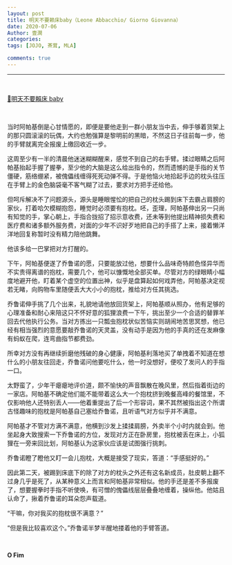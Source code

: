```yaml
---
layout: post
title: 明天不要赖床baby（Leone Abbacchio/ Giorno Giovanna）
date: 2020-07-06
Author: 壹澗
categories: 
tags: [JOJO, 茶茸, MLA]

comments: true
--- 
```


***

<br/>

[🎵明天不要賴床 baby](https://www.youtube.com/watch?v=StToclSgsRg "明天不要賴床 baby")

<br/>

当时阿帕基倒是心甘情愿的，即便是要他走到一群小朋友当中去，伸手够着货架上的那只圆滚滚的玩偶，大约也勉强算是黎明前的黑暗，不然这日子往前每一步，他的手臂就离完全报废上缴回收近一步。

这周至少有一半的清晨他迷迷糊糊醒来，感觉不到自己的右手臂。揉过眼睛之后阿帕基抬起手握了握拳，至少他的大脑是这么给出指令的，然而遗憾的是手指的关节僵硬，筋络绷紧，被傀儡线缠得死死动弹不得。于是他恼火地拾起手边的枕头往压在手臂上的金色脑袋毫不客气糊了过去，要求对方把手还给他。

但呵斥解决不了问题源头，源头是睡眼惺忪的把自己的枕头踢到床下去霸占肩膀的家伙，打着哈欠模糊抱怨，睡觉时必须要有抱枕。呸，歪理，阿帕基伸出另一只尚有知觉的手，掌心朝上，手指合拢招了招示意收费，还未等到他提出精神损失费和医疗费和诸多额外服务费，对面的少年不识好歹地把自己的手搭了上来，接着懒洋洋地回复称暂时没有精力陪他跳舞。

他该多给一巴掌把对方打醒的。

下午，阿帕基便遂了乔鲁诺的愿，只要能放过他，想要什么品味奇特颜色怪异华而不实贵得离谱的抱枕，需要几个，他可以慷慨地全部买单。尽管对方的绿眼睛小幅度地避开他，盯着某个虚空的位置出神，似乎是盘算起如何戏弄他，阿帕基决定视若无睹，向购物车里随便丢大大小小的抱枕，推给对方任其挑选。

乔鲁诺伸手挑了几个出来，礼貌地请他放回货架上，阿帕基顺从照办，他有足够的心理准备和耐心来陪这只不怀好意的狐狸浪费一下午，挑出至少一个合适的替罪羊回去代他执行公务。当对方拣出一只瓢虫抱枕状似苦恼实则胡闹地苦思冥想，他已经有相当强烈的意愿要敲乔鲁诺的天灵盖，没有动手是因为他的手真的还在发麻像有蚂蚁在爬，连弯曲指节都费劲。

所幸对方没有再继续折磨他残破的身心健康，阿帕基利落地买了单拽着不知道在想什么的小朋友往回走，乔鲁诺问他要吃什么，他一时没想好，便咬了发问人的手指一口。

太野蛮了，少年干瘪瘪地评价道，颇不愉快的声音飘散在晚风里，然后指着街边的一家店。阿帕基不确定他们能不能带着这么大一个抱枕挤到晚餐高峰的餐馆里，不仅影响他人还特别丢人——他着重提出了后一个形容词，果不其然被指出这个所谓古怪趣味的抱枕是阿帕基自己塞给乔鲁诺，且听语气对方似乎并不满意。

阿帕基才不管对方满不满意，他横到沙发上揉揉肩膀，外卖半个小时内就会到。他坐起身大致搜索一下乔鲁诺的方位，发现对方正在卧房里，抱枕被丢在床上，小狐狸在一旁来回比划，阿帕基认为这家伙应该是试图强行挑刺。

乔鲁诺瞪了瞪他又盯一会儿抱枕，大概是接受了现实，答道：“手感挺好的。”

因此第二天，被踢到床底下的除了对方的枕头之外还有这名新成员，肚皮朝上翻不过身几乎是死了，从某种意义上而言和阿帕基非常相似。他的手还是差不多报废了，想要握拳时手指不听使唤，有可憎的傀儡线层层叠叠地缠着，操纵他。他姑且认命了，揪着乔鲁诺的耳朵怨声载道。

“干嘛，你对我买的抱枕很不满意？”

“但是我比较喜欢这个。”乔鲁诺半梦半醒地搂着他的手臂答道。

<br/>

**O Fim**
